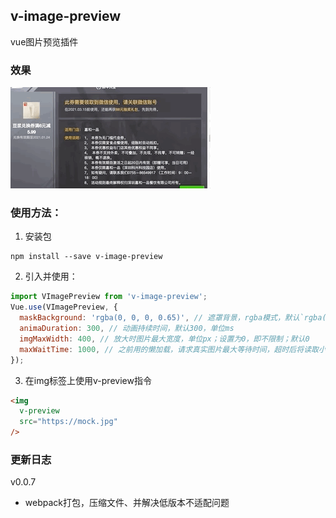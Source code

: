 ## v-image-preview

vue图片预览插件

### 效果

![demo](./img/demo.gif)

### 使用方法：
1. 安装包
```
npm install --save v-image-preview 
```

2. 引入并使用：
```js
import VImagePreview from 'v-image-preview';
Vue.use(VImagePreview, {
  maskBackground: 'rgba(0, 0, 0, 0.65)', // 遮罩背景，rgba模式，默认`rgba(18, 18, 18, 0.65)`
  animaDuration: 300, // 动画持续时间，默认300，单位ms
  imgMaxWidth: 400, // 放大时图片最大宽度，单位px；设置为0，即不限制；默认0
  maxWaitTime: 1000, // 之前用的懒加载，请求真实图片最大等待时间，超时后将读取小图片，默认1000，单位ms
});
```

3. 在img标签上使用v-preview指令
```html
<img 
  v-preview 
  src="https://mock.jpg"
/>
```

### 更新日志

v0.0.7 
- webpack打包，压缩文件、并解决低版本不适配问题

